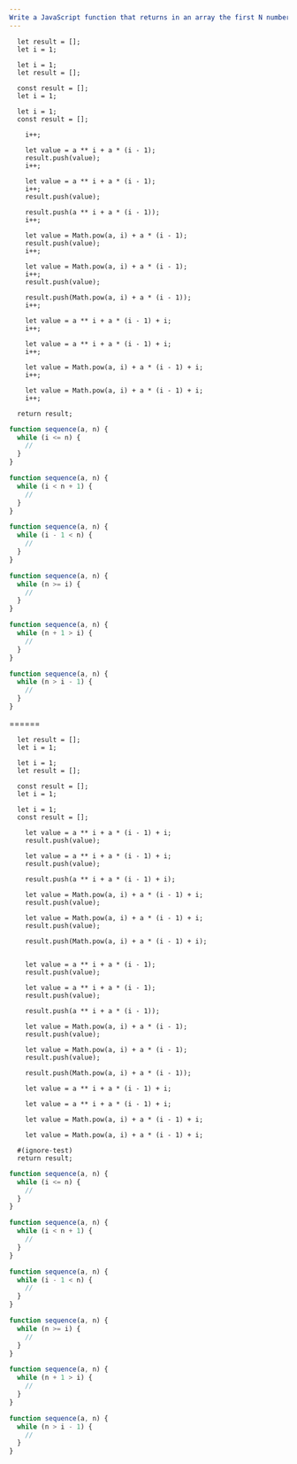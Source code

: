 ```yaml
---
Write a JavaScript function that returns in an array the first N numbers of the sequence: a(N) = a^N + a (N-1) + N using a "while" loop.
---
```


```initial
  let result = [];
  let i = 1;
```

```initial
  let i = 1;
  let result = [];
```

```initial
  const result = [];
  let i = 1;
```

```initial
  let i = 1;
  const result = [];
```

```transformation
    i++;
```

```transformation
    let value = a ** i + a * (i - 1);
    result.push(value);
    i++;
```

```transformation
    let value = a ** i + a * (i - 1);
    i++;
    result.push(value);
```

```transformation
    result.push(a ** i + a * (i - 1));
    i++;
```

```transformation
    let value = Math.pow(a, i) + a * (i - 1);
    result.push(value);
    i++;
```

```transformation
    let value = Math.pow(a, i) + a * (i - 1);
    i++;
    result.push(value);
```

```transformation
    result.push(Math.pow(a, i) + a * (i - 1));
    i++;
```

```transformation
    let value = a ** i + a * (i - 1) + i;
    i++;
```

```transformation
    let value = a ** i + a * (i - 1) + i;
    i++;
```

```transformation
    let value = Math.pow(a, i) + a * (i - 1) + i;
    i++;
```

```transformation
    let value = Math.pow(a, i) + a * (i - 1) + i;
    i++;
```

```final
  return result;
```

```js
function sequence(a, n) {
  while (i <= n) {
    //
  }
}
```

```js
function sequence(a, n) {
  while (i < n + 1) {
    //
  }
}
```

```js
function sequence(a, n) {
  while (i - 1 < n) {
    //
  }
}
```

```js
function sequence(a, n) {
  while (n >= i) {
    //
  }
}
```

```js
function sequence(a, n) {
  while (n + 1 > i) {
    //
  }
}
```

```js
function sequence(a, n) {
  while (n > i - 1) {
    //
  }
}
```

======

```initial
  let result = [];
  let i = 1;
```

```initial
  let i = 1;
  let result = [];
```

```initial
  const result = [];
  let i = 1;
```

```initial
  let i = 1;
  const result = [];
```

```transformation
    let value = a ** i + a * (i - 1) + i;
    result.push(value);
```

```transformation
    let value = a ** i + a * (i - 1) + i;
    result.push(value);
```

```transformation
    result.push(a ** i + a * (i - 1) + i);
```

```transformation
    let value = Math.pow(a, i) + a * (i - 1) + i;
    result.push(value);
```

```transformation
    let value = Math.pow(a, i) + a * (i - 1) + i;
    result.push(value);
```

```transformation
    result.push(Math.pow(a, i) + a * (i - 1) + i);
```

```transformation

```

```transformation
    let value = a ** i + a * (i - 1);
    result.push(value);
```

```transformation
    let value = a ** i + a * (i - 1);
    result.push(value);
```

```transformation
    result.push(a ** i + a * (i - 1));
```

```transformation
    let value = Math.pow(a, i) + a * (i - 1);
    result.push(value);
```

```transformation
    let value = Math.pow(a, i) + a * (i - 1);
    result.push(value);
```

```transformation
    result.push(Math.pow(a, i) + a * (i - 1));
```

```transformation
    let value = a ** i + a * (i - 1) + i;
```

```transformation
    let value = a ** i + a * (i - 1) + i;
```

```transformation
    let value = Math.pow(a, i) + a * (i - 1) + i;
```

```transformation
    let value = Math.pow(a, i) + a * (i - 1) + i;
```

```final
  #(ignore-test)
  return result;
```

```js
function sequence(a, n) {
  while (i <= n) {
    //
  }
}
```

```js
function sequence(a, n) {
  while (i < n + 1) {
    //
  }
}
```

```js
function sequence(a, n) {
  while (i - 1 < n) {
    //
  }
}
```

```js
function sequence(a, n) {
  while (n >= i) {
    //
  }
}
```

```js
function sequence(a, n) {
  while (n + 1 > i) {
    //
  }
}
```

```js
function sequence(a, n) {
  while (n > i - 1) {
    //
  }
}
```
